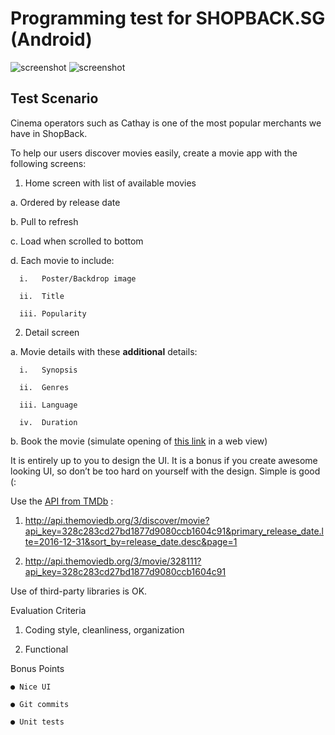 # Programming test for SHOPBACK.SG (Android)

![screenshot](https://cloud.githubusercontent.com/assets/5222190/23640527/50e3ea94-0329-11e7-8943-bb2e247d0578.png) ![screenshot](https://cloud.githubusercontent.com/assets/5222190/23640528/53e09ff8-0329-11e7-9f42-98f2a5a6d22d.png)

## Test Scenario

Cinema operators such as Cathay is one of the most popular merchants we have in ShopBack.

To help our users discover movies easily, create a movie app with the following screens:

1. Home screen with list of available movies

  a. Ordered by release date
  
  b. Pull to refresh
  
  c. Load when scrolled to bottom
  
  d. Each movie to include:
  
      i.   Poster/Backdrop image
    
      ii.  Title
    
      iii. Popularity
    
    
    
2. Detail screen

  a. Movie details with these **additional** details:
  
      i.   Synopsis
      
      ii.  Genres
      
      iii. Language
      
      iv.  Duration
      
  b. Book the movie (simulate opening of [this link](http://www.cathaycineplexes.com.sg/movies/) in a web view)
  
It is entirely up to you to design the UI. It is a bonus if you create awesome looking UI, so don’t be too
hard on yourself with the design. Simple is good (:

Use the [API from TMDb](https://developers.themoviedb.org/3/getting-started)  :

  1. http://api.themoviedb.org/3/discover/movie?api_key=328c283cd27bd1877d9080ccb1604c91&primary_release_date.lte=2016-12-31&sort_by=release_date.desc&page=1
  
  2. http://api.themoviedb.org/3/movie/328111?api_key=328c283cd27bd1877d9080ccb1604c91
  
Use of third-party libraries is OK.

Evaluation Criteria

  1. Coding style, cleanliness, organization

  2. Functional

Bonus Points

    ● Nice UI

    ● Git commits

    ● Unit tests


